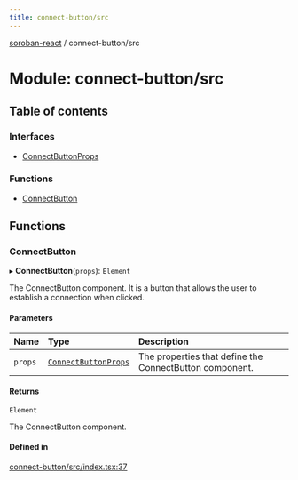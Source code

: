```yaml
---
title: connect-button/src
---
```

[soroban-react](../README.md) / connect-button/src

# Module: connect-button/src

## Table of contents

### Interfaces

- [ConnectButtonProps](../interfaces/connect_button_src.ConnectButtonProps.md)

### Functions

- [ConnectButton](connect_button_src.md#connectbutton)

## Functions

### ConnectButton

▸ **ConnectButton**(`props`): `Element`

The ConnectButton component. It is a button that allows the user to establish a connection when clicked.

#### Parameters

| Name | Type | Description |
| :------ | :------ | :------ |
| `props` | [`ConnectButtonProps`](../interfaces/connect_button_src.ConnectButtonProps.md) | The properties that define the ConnectButton component. |

#### Returns

`Element`

The ConnectButton component.

#### Defined in

[connect-button/src/index.tsx:37](https://github.com/esteblock/soroban-react/blob/041a6c6/packages/connect-button/src/index.tsx#L37)
